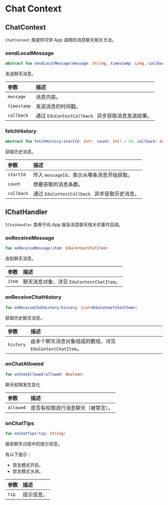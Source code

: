 # Chat Context

## ChatContext

`ChatContext` 类提供可供 App 调用的消息聊天相关方法。

### sendLocalMessage

```kotlin
abstract fun sendLocalMessage(message: String, timestamp: Long, callback: EduContextCallback<EduContextChatItemSendResult>) : EduContextChatItem
```

发送聊天消息。

| 参数        | 描述                                              |
| :---------- | :------------------------------------------------ |
| `message`   | 消息内容。                                        |
| `timestamp` | 发送消息的时间戳。                                |
| `callback`  | 通过 `EduContextCallback ` 异步获取消息发送结果。 |

### fetchHistory

```kotlin
abstract fun fetchHistory(startId: Int?, count: Int? = 50, callback: EduContextCallback<List<EduContextChatItem>>)
```

获取历史消息。

| 参数       | 描述                                          |
| :--------- | :-------------------------------------------- |
| `startId`  | 传入 `messageId`，表示从哪条消息开始获取。    |
| `count`    | 想要获取的消息条数。                          |
| `callback` | 通过 `EduContextCallback ` 异步获取历史消息。 |

## IChatHandler

`IChatHandler` 类用于向 App 报告消息聊天相关的事件回调。

### onReceiveMessage

```kotlin
fun onReceiveMessage(item: EduContextChatItem)
```

收到聊天消息。

| 参数   | 描述                                      |
| :----- | :---------------------------------------- |
| `item` | 聊天消息对象，详见 `EduContextChatItem`。 |

### onReceiveChatHistory

```kotlin
fun onReceiveChatHistory(history: List<EduContextChatItem>)
```

获取历史聊天消息。

| 参数      | 描述                                                      |
| :-------- | :-------------------------------------------------------- |
| `history` | 由多个聊天消息对象组成的数组，详见 `EduContextChatItem`。 |

### onChatAllowed

```kotlin
fun onChatAllowed(allowed: Boolean)
```

聊天权限发生变化

| 参数      | 描述                               |
| :-------- | :--------------------------------- |
| `allowed` | 是否有权限进行消息聊天（被禁言）。 |

### onChatTips

```kotlin
fun onChatTips(tip: String)
```

报告聊天过程中的提示信息。

有以下提示：

- 禁言模式开启。
- 禁言模式关闭。

| 参数  | 描述       |
| :---- | :--------- |
| `tip` | 提示信息。 |

